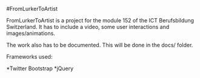 #FromLurkerToArtist

FromLurkerToArtist is a project for the module 152 of the ICT Berufsbildung Switzerland.
It has to include a video, some user interactions and images/animations.

The work also has to be documented. This will be done in the docs/ folder.

Frameworks used:

*Twitter Bootstrap
*jQuery

